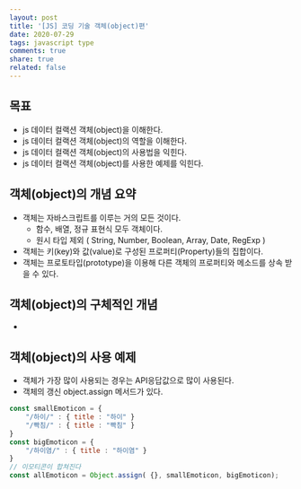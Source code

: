 ```yaml
---
layout: post
title: '[JS] 코딩 기술 객체(object)편'
date: 2020-07-29
tags: javascript type
comments: true
share: true
related: false
---
```


## 목표 
* js 데이터 컬랙션 객체(object)을 이해한다.
* js 데이터 컬랙션 객체(object)의 역할을 이해한다. 
* js 데이터 컬랙션 객체(object)의 사용법을 익힌다.
* js 데이터 컬랙션 객체(object)를 사용한 예제를 익힌다. 

## 객체(object)의 개념 요약

* 객체는 자바스크립트를 이루는 거의 모든 것이다.
  * 함수, 배열, 정규 표현식 모두 객체이다. 
  * 원시 타입 제외 ( String, Number, Boolean, Array, Date, RegExp )
* 객체는 키(key)와 값(value)로 구성된 프로퍼티(Property)들의 집합이다.
* 객체는 프로토타입(prototype)을 이용해 다른 객체의 프로퍼티와 메소드를 상속 받을 수 있다.

## 객체(object)의 구체적인 개념 
* 

## 객체(object)의 사용 예제 
* 객체가 가장 많이 사용되는 경우는 API응답값으로 많이 사용된다.
* 객체의 갱신  object.assign 메서드가 있다. 
```js
const smallEmoticon = {
    "/하이/" : { title : "하이" }
    "/빡침/" : { title : "빡침" }
}
const bigEmoticon = {
    "/하이염/" : { title : "하이염" }
}
// 이모티콘이 합쳐진다
const allEmoticon = Object.assign( {}, smallEmoticon, bigEmoticon); 
```

